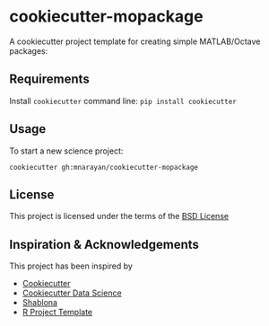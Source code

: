 cookiecutter-mopackage
====================

A cookiecutter project template for creating simple MATLAB/Octave packages:


Requirements
------------
Install `cookiecutter` command line: `pip install cookiecutter`    


Usage
-----
To start a new science project:

`cookiecutter gh:mnarayan/cookiecutter-mopackage`    

License
-------
This project is licensed under the terms of the [BSD License](/LICENSE)


Inspiration & Acknowledgements
-----------

This project has been inspired by 

- [Cookiecutter](https://cookiecutter.readthedocs.io/en/latest/)
- [Cookiecutter Data Science](https://github.com/drivendata/cookiecutter-data-science)
- [Shablona](https://github.com/uwescience/shablona)
- [R Project Template](https://github.com/johnmyleswhite/ProjectTemplate)